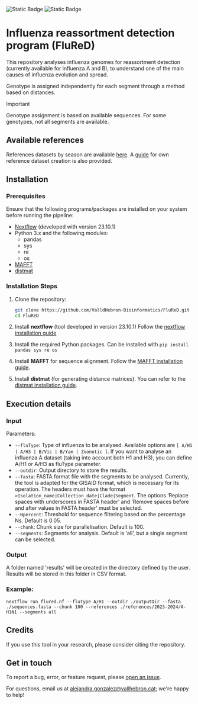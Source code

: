 ![Static Badge](https://img.shields.io/badge/Version-Pre--Release-blue)    ![Static Badge](https://img.shields.io/badge/License-GPL_V3-green)

# Influenza reassortment detection program (FluReD)

This repository analyses influenza genomes for reassortment detection (currently available for influenza A and B), to understand one of the main causes of influenza evolution and spread.

Genotype is assigned independently for each segment through a method based on distances.

> [!IMPORTANT]
> Genotype assignment is based on available sequences. For some genotypes, not all segments are available.



## Available references

References datasets by season are available [here](references). A [guide](references/README.md) for own reference dataset creation is also provided.


## Installation

### Prerequisites

Ensure that the following programs/packages are installed on your system before running the pipeline:

- [Nextflow](https://www.nextflow.io/docs/latest/getstarted.html) (developed with version 23.10.1)
- Python 3.x and the following modules:
    - pandas
    - sys
    - re
    - os
- [MAFFT](https://mafft.cbrc.jp/alignment/software/)
- [distmat](http://emboss.sourceforge.net/apps/cvs/emboss/apps/distmat.html)

### Installation Steps

1. Clone the repository:

    ```bash
    git clone https://github.com/ValldHebron-Bioinformatics/FluReD.git
    cd FluReD
    ```

2. Install **nextflow** (tool developed in version 23.10.1) Follow the [nextflow installation guide](https://www.nextflow.io/docs/latest/install.html)

3. Install the required Python packages. Can be installed with `pip install pandas sys re os`

4. Install **MAFFT** for sequence alignment. Follow the [MAFFT installation guide](https://mafft.cbrc.jp/alignment/software/).

5. Install **distmat** (for generating distance matrices). You can refer to the [distmat installation guide](http://emboss.sourceforge.net/apps/cvs/emboss/apps/distmat.html).

## Execution details

### Input

Parameters:
- `--fluType`: Type of influenza to be analysed. Available options are `[ A/H1 | A/H3 | B/Vic | B/Yam | Zoonotic ]`. If you want to analyse an influenza A dataset (taking into account both H1 and H3), you can define A/H1 or A/H3 as fluType parameter.
- `--outdir`: Output directory to store the results.
- `--fasta`: FASTA format file with the segments to be analysed. Currently, the tool is adapted for the GISAID format, which is necessary for its operation. The headers must have the format `>Isolation_name|Collection_date|Clade|Segment`. The options ‘Replace spaces with underscores in FASTA header’ and ‘Remove spaces before and after values in FASTA header’ must be selected.
- `--Npercent`: Threshold for sequence filtering based on the percentage Ns. Default is 0.05.
- `--chunk`: Chunk size for parallelisation. Default is 100.
- `--segments`: Segments for analysis. Default is ‘all’, but a single segment can be selected.

### Output

A folder named 'results' will be created in the directory defined by the user. Results will be stored in this folder in CSV format.

### Example:
```
nextflow run flured.nf --fluType A/H1 --outdir ./outputDir --fasta ./sequences.fasta --chunk 100 --references ./references/2023-2024/A-H1N1 --segments all
```
## Credits

If you use this tool in your research, please consider citing the repository.

## Get in touch

To report a bug, error, or feature request, please [open an issue](https://github.com/ValldHebron-Bioinformatics/FluReD/issues).

For questions, email us at alejandra.gonzalez@vallhebron.cat; we're happy to help!
